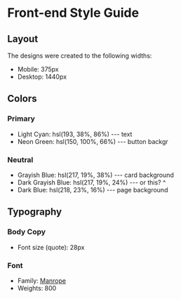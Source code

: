 # Front-end Style Guide

## Layout

The designs were created to the following widths:

- Mobile: 375px
- Desktop: 1440px

## Colors

### Primary

- Light Cyan: hsl(193, 38%, 86%) --- text
- Neon Green: hsl(150, 100%, 66%) --- button backgr

### Neutral

- Grayish Blue: hsl(217, 19%, 38%) --- card background
- Dark Grayish Blue: hsl(217, 19%, 24%) --- or this? ^
- Dark Blue: hsl(218, 23%, 16%) --- page background

## Typography

### Body Copy

- Font size (quote): 28px

### Font

- Family: [Manrope](https://fonts.google.com/specimen/Manrope)
- Weights: 800
